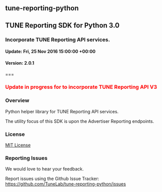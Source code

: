 <h2>tune-reporting-python</h2>
<h2>TUNE Reporting SDK for Python 3.0</h2>
<h3>Incorporate TUNE Reporting API services.</h3>
<h4>Update: Fri, 25 Nov 2016 15:00:00 +00:00</h4>
<h4>Version: 2.0.1</h4>
===

<h3 style="color:red;">Update in progress for to incorporate TUNE Reporting API V3</h3>

<!-- Overview -->

<a id="sdk_overview" name="sdk_overview"></a>
### Overview

Python helper library for TUNE Reporting API services.

The utility focus of this SDK is upon the Advertiser Reporting endpoints.

<!-- Licenses -->

<a id="sdk_license" name="sdk_license"></a>
### License

[MIT License](http://opensource.org/licenses/MIT)


<a id="sdk_issues" name="sdk_issues"></a>
### Reporting Issues

We would love to hear your feedback.

Report issues using the Github Issue Tracker: https://github.com/TuneLab/tune-reporting-python/issues
